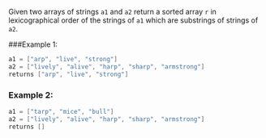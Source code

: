 Given two arrays of strings `a1` and `a2` return a sorted array `r` in lexicographical order of the strings of `a1` which are substrings of strings of `a2`.

###Example 1: 

```powershell
a1 = ["arp", "live", "strong"]
a2 = ["lively", "alive", "harp", "sharp", "armstrong"]
returns ["arp", "live", "strong"]
```

### Example 2: 

```powershell
a1 = ["tarp", "mice", "bull"]
a2 = ["lively", "alive", "harp", "sharp", "armstrong"]
returns []
```

